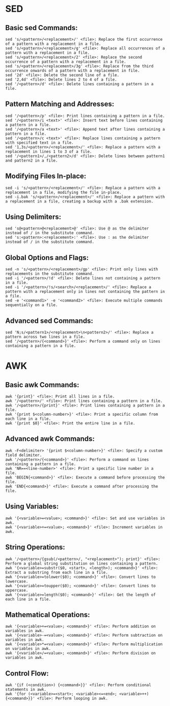 # SED  
## Basic sed Commands:  

    sed 's/<pattern>/<replacement>/' <file>: Replace the first occurrence of a pattern with a replacement in a file.  
    sed 's/<pattern>/<replacement>/g' <file>: Replace all occurrences of a pattern with a replacement in a file.  
    sed 's/<pattern>/<replacement>/2' <file>: Replace the second occurrence of a pattern with a replacement in a file.  
    sed 's/<pattern>/<replacement>/3g' <file>: Replace from the third occurrence onwards of a pattern with a replacement in file.  
    sed '2d' <file>: Delete the second line of a file.  
    sed '2,4d' <file>: Delete lines 2 to 4 of a file.  
    sed '/<pattern>/d' <file>: Delete lines containing a pattern in a file.  

## Pattern Matching and Addresses:  

    sed '/<pattern>/p' <file>: Print lines containing a pattern in a file.  
    sed '/<pattern>/i <text>' <file>: Insert text before lines containing a pattern in a file.  
    sed '/<pattern>/a <text>' <file>: Append text after lines containing a pattern in a file.  
    sed '/<pattern>/c <text>' <file>: Replace lines containing a pattern with specified text in a file.  
    sed '1,3s/<pattern>/<replacement>/' <file>: Replace a pattern with a replacement in lines 1 to 3 of a file.  
    sed '/<pattern1>/,/<pattern2>/d' <file>: Delete lines between pattern1 and pattern2 in a file.  

## Modifying Files In-place:  

    sed -i 's/<pattern>/<replacement>/' <file>: Replace a pattern with a replacement in a file, modifying the file in-place.  
    sed -i.bak 's/<pattern>/<replacement>/' <file>: Replace a pattern with a replacement in a file, creating a backup with a .bak extension.  

## Using Delimiters:  

    sed 's@<pattern>@<replacement>@' <file>: Use @ as the delimiter instead of / in the substitute command.  
    sed 's:<pattern>:<replacement>:' <file>: Use : as the delimiter instead of / in the substitute command.  

## Global Options and Flags:  

    sed -n 's/<pattern>/<replacement>/gp' <file>: Print only lines with replacements in the substitute command.  
    sed -i '/<pattern>/!d' <file>: Delete lines not containing a pattern in a file.  
    sed -i '/<pattern>/!s/<search>/<replacement>/' <file>: Replace a pattern with a replacement only in lines not containing the pattern in a file.  
    sed -e '<command1>' -e '<command2>' <file>: Execute multiple commands sequentially on a file.  

## Advanced sed Commands:  

    sed 'N;s/<pattern1>/<replacement>\n<pattern2>/' <file>: Replace a pattern across two lines in a file.  
    sed '/<pattern>/{<command>}' <file>: Perform a command only on lines containing a pattern in a file.  

# AWK
## Basic awk Commands:  

    awk '{print}' <file>: Print all lines in a file.  
    awk '/<pattern>/' <file>: Print lines containing a pattern in a file.  
    awk '/<pattern>/{print}' <file>: Print lines containing a pattern in a file.  
    awk '{print $<column-number>}' <file>: Print a specific column from each line in a file.  
    awk '{print $0}' <file>: Print the entire line in a file.  

## Advanced awk Commands:

    awk -F<delimiter> '{print $<column-number>}' <file>: Specify a custom field delimiter.  
    awk '/<pattern>/{<command>}' <file>: Perform a command on lines containing a pattern in a file.  
    awk 'NR==<line-number>' <file>: Print a specific line number in a file.  
    awk 'BEGIN{<command>}' <file>: Execute a command before processing the file.  
    awk 'END{<command>}' <file>: Execute a command after processing the file.  

## Using Variables:  

    awk '{<variable>=<value>; <command>}' <file>: Set and use variables in awk.  
    awk '{<variable>+=<value>; <command>}' <file>: Increment variables in awk.  

## String Operations:  

    awk '/<pattern>/{gsub(/<pattern>/, "<replacement>"); print}' <file>: Perform a global string substitution on lines containing a pattern.  
    awk '{<variable>=substr($0, <start>, <length>); <command>}' <file>: Extract a substring from each line in a file.  
    awk '{<variable>=tolower($0); <command>}' <file>: Convert lines to lowercase.  
    awk '{<variable>=toupper($0); <command>}' <file>: Convert lines to uppercase.  
    awk '{<variable>=length($0); <command>}' <file>: Get the length of each line in a file.  

## Mathematical Operations:  

    awk '{<variable>+=<value>; <command>}' <file>: Perform addition on variables in awk.  
    awk '{<variable>-=<value>; <command>}' <file>: Perform subtraction on variables in awk.  
    awk '{<variable>*=<value>; <command>}' <file>: Perform multiplication on variables in awk.  
    awk '{<variable>/=<value>; <command>}' <file>: Perform division on variables in awk.  

## Control Flow:  

    awk '{if (<condition>) {<command>}}' <file>: Perform conditional statements in awk.  
    awk '{for (<variable>=<start>; <variable><=<end>; <variable>++) {<command>}}' <file>: Perform looping in awk.  
